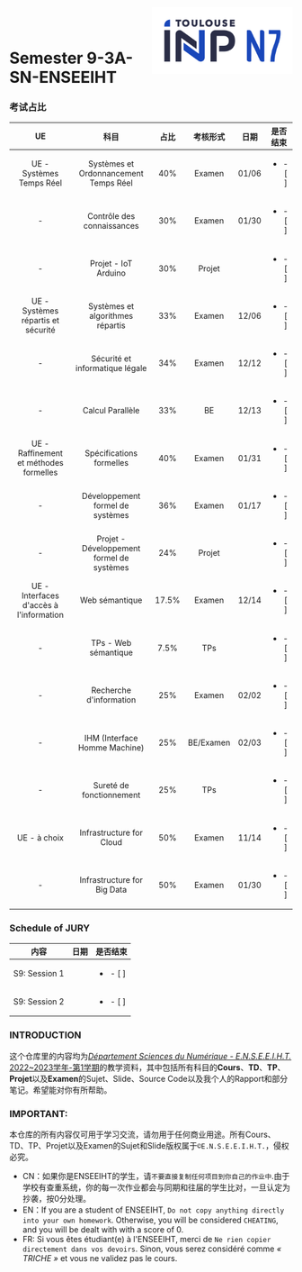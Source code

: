 <div class="logo"><img src="logo.png" width="250px" align="right"></div>
<br>
<br>

# Semester 9-3A-SN-ENSEEIHT

### 考试占比
|UE|科目|占比|考核形式|日期|是否结束|
|:----:|:----:|:----:|:----:|:----:|:----:|
|UE - Systèmes Temps Réel|Systèmes et Ordonnancement Temps Réel|40%|Examen|01/06|<ul><li>- [ ] </li></ul>|
|-|Contrôle des connaissances|30%|Examen|01/30|<ul><li>- [ ] </li></ul>|
|-|Projet - IoT Arduino |30%|Projet||<ul><li>- [ ] </li></ul>|
|UE - Systèmes répartis et sécurité|Systèmes et algorithmes répartis|33%|Examen|12/06|<ul><li>- [ ] </li></ul>|
|-|Sécurité et informatique légale|34%|Examen|12/12|<ul><li>- [ ] </li></ul>|
|-|Calcul Parallèle|33%|BE|12/13|<ul><li>- [ ] </li></ul>|
|UE - Raffinement et méthodes formelles|Spécifications formelles|40%|Examen|01/31|<ul><li>- [ ] </li></ul>|
|-|Développement formel de systèmes|36%|Examen|01/17|<ul><li>- [ ] </li></ul>|
|-|Projet - Développement formel de systèmes|24%|Projet||<ul><li>- [ ] </li></ul>|
|UE - Interfaces d'accès à l'information|Web sémantique|17.5%|Examen|12/14|<ul><li>- [ ] </li></ul>|
|-|TPs - Web sémantique|7.5%|TPs||<ul><li>- [ ] </li></ul>|
|-|Recherche d'information|25%|Examen|02/02|<ul><li>- [ ] </li></ul>|
|-|IHM (Interface Homme Machine)|25%|BE/Examen|02/03|<ul><li>- [ ] </li></ul>|
|-|Sureté de fonctionnement|25%|TPs||<ul><li>- [ ] </li></ul>|
|UE - à choix|Infrastructure for Cloud|50%|Examen|11/14|<ul><li>- [ ] </li></ul>|
|-|Infrastructure for Big Data|50%|Examen|01/30|<ul><li>- [ ] </li></ul>|

### Schedule of JURY
|内容|日期|是否结束|
|:----:|:----:|:----:|
|S9: Session 1||<ul><li>- [ ] </li></ul>|
|S9: Session 2||<ul><li>- [ ] </li></ul>|

### INTRODUCTION
这个仓库里的内容均为[*Département Sciences du Numérique - E.N.S.E.E.I.H.T.* 2022~2023学年-第1学期](http://formations.enseeiht.fr/fr/offre-de-formations/diplome-d-ingenieur-FC_DI/diplome-D/ingenieur-enseeiht-informatique-et-telecommunications-program-n7i5-171/ingenieur-enseeiht-informatique-et-telecommunications-3eme-annee-subprogram-n7i53-181.html)的教学资料，其中包括所有科目的**Cours**、**TD**、**TP**、**Projet**以及**Examen**的Sujet、Slide、Source Code以及我个人的Rapport和部分笔记。希望能对你有所帮助。 


### IMPORTANT: 

本仓库的所有内容仅可用于学习交流，请勿用于任何商业用途。所有Cours、TD、TP、Projet以及Examen的Sujet和Slide版权属于`©E.N.S.E.E.I.H.T.`，侵权必究。
  * CN：如果你是ENSEEIHT的学生，请`不要直接复制任何项目到你自己的作业中`.由于学校有查重系统，你的每一次作业都会与同期和往届的学生比对，一旦认定为抄袭，按0分处理。
  * EN：If you are a student of ENSEEIHT, `Do not copy anything directly into your own homework`. Otherwise, you will be considered `CHEATING`, and you will be dealt with with a score of 0.
  * FR: Si vous êtes étudiant(e) à l'ENSEEIHT, merci de `Ne rien copier directement dans vos devoirs`. Sinon, vous serez considéré comme *« TRICHE »* et vous ne validez pas le cours.

